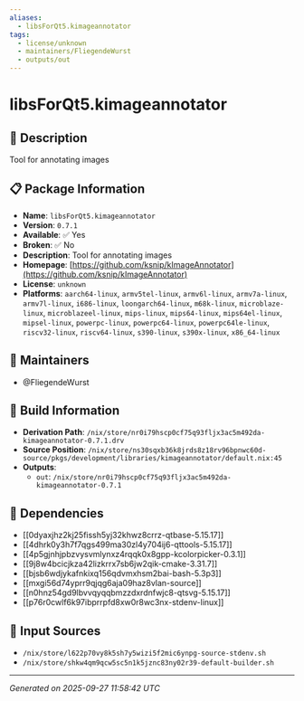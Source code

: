 ```yaml
---
aliases:
  - libsForQt5.kimageannotator
tags:
  - license/unknown
  - maintainers/FliegendeWurst
  - outputs/out
---
```


# libsForQt5.kimageannotator

## 📝 Description

Tool for annotating images

## 📋 Package Information

- **Name**: `libsForQt5.kimageannotator`
- **Version**: `0.7.1`
- **Available**: ✅ Yes
- **Broken**: ✅ No
- **Description**: Tool for annotating images
- **Homepage**: [https://github.com/ksnip/kImageAnnotator](https://github.com/ksnip/kImageAnnotator)
- **License**: `unknown`
- **Platforms**: `aarch64-linux`, `armv5tel-linux`, `armv6l-linux`, `armv7a-linux`, `armv7l-linux`, `i686-linux`, `loongarch64-linux`, `m68k-linux`, `microblaze-linux`, `microblazeel-linux`, `mips-linux`, `mips64-linux`, `mips64el-linux`, `mipsel-linux`, `powerpc-linux`, `powerpc64-linux`, `powerpc64le-linux`, `riscv32-linux`, `riscv64-linux`, `s390-linux`, `s390x-linux`, `x86_64-linux`
## 👥 Maintainers

- @FliegendeWurst


## 🔧 Build Information

- **Derivation Path**: `/nix/store/nr0i79hscp0cf75q93fljx3ac5m492da-kimageannotator-0.7.1.drv`
- **Source Position**: `/nix/store/ns30sqxb36k8jrds8z18rv96bpnwc60d-source/pkgs/development/libraries/kimageannotator/default.nix:45`
- **Outputs**:
  - `out`:  `/nix/store/nr0i79hscp0cf75q93fljx3ac5m492da-kimageannotator-0.7.1`

## 🔗 Dependencies

- [[0dyaxjhz2kj25fissh5yj32khwz8crrz-qtbase-5.15.17]]
- [[4dhrk0y3h7f7qgs499ma30zl4y704ij6-qttools-5.15.17]]
- [[4p5gjnhjpbzvysvmlynxz4rqqk0x8gpp-kcolorpicker-0.3.1]]
- [[9j8w4bcicjkza42lizkrrx7sb6jw2qik-cmake-3.31.7]]
- [[bjsb6wdjykafnkixq156qdvmxhsm2bai-bash-5.3p3]]
- [[mxgi56d74yprr9qjqg6aja09haz8vlan-source]]
- [[n0hnz54gd9lbvvqyqqbmzzdxrdnfwjc8-qtsvg-5.15.17]]
- [[p76r0cwlf6k97ibprrpfd8xw0r8wc3nx-stdenv-linux]]

## 📁 Input Sources

- `/nix/store/l622p70vy8k5sh7y5wizi5f2mic6ynpg-source-stdenv.sh`
- `/nix/store/shkw4qm9qcw5sc5n1k5jznc83ny02r39-default-builder.sh`

---
*Generated on 2025-09-27 11:58:42 UTC*

